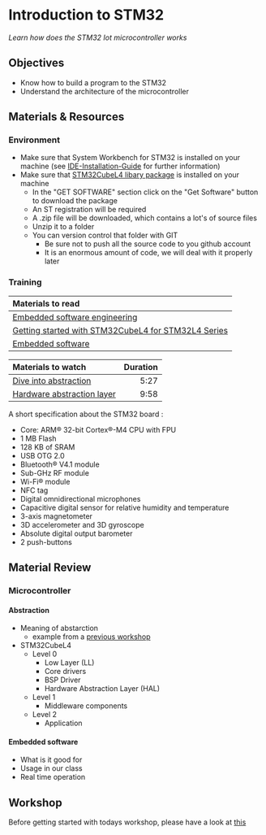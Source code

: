 # Introduction to STM32
*Learn how does the STM32 Iot microcontroller works*

## Objectives
- Know how to build a program to the STM32
- Understand the architecture of the microcontroller

## Materials & Resources
### Environment
  - Make sure that System Workbench for STM32 is installed on your machine (see [IDE-Installation-Guide](https://github.com/greenfox-academy/totoro-syllabus/blob/master/IDE-Installation-Guide.md) for further information)
  - Make sure that [STM32CubeL4 libary package](http://www.st.com/en/embedded-software/stm32cubel4.html) is installed on your machine
      - In the "GET SOFTWARE" section click on the "Get Software" button to download the package
      - An ST registration will be required
      - A .zip file will be downloaded, which contains a lot's of source files
      - Unzip it to a folder
      - You can version control that folder with GIT
          - Be sure not to push all the source code to you github account
          - It is an enormous amount of code, we will deal with it properly later

### Training

| Materials to read |
|:--------|
|[Embedded software engineering](https://www.linkedin.com/pulse/5-differences-between-embedded-maharajan)|
| [Getting started with STM32CubeL4 for STM32L4 Series](https://my.st.com/content/ccc/resource/technical/document/user_manual/74/09/3d/80/f9/39/4c/c7/DM00157440.pdf/files/DM00157440.pdf/jcr:content/translations/en.DM00157440.pdf)|
| [Embedded software](http://internetofthingsagenda.techtarget.com/definition/embedded-software)|

| Materials to watch | Duration |
|:---------|-----:|
| [Dive into abstraction](https://www.youtube.com/watch?v=X8QSymRlEEY)| 5:27 |
| [Hardware abstraction layer](https://www.youtube.com/watch?v=Va8c9g3NclA)| 9:58 |


A short specification about the STM32 board :
- Core: ARM® 32-bit Cortex®-M4 CPU with FPU
- 1 MB Flash
- 128 KB of SRAM
- USB OTG 2.0
- Bluetooth® V4.1 module
- Sub-GHz RF module
- Wi-Fi® module
- NFC tag
- Digital omnidirectional microphones
- Capacitive digital sensor for relative humidity and temperature
- 3-axis magnetometer
- 3D accelerometer and 3D gyroscope
- Absolute digital output barometer
- 2 push-buttons

## Material Review
### Microcontroller
#### Abstraction
- Meaning of abstarction
    - example from a [previous workshop](#)
- STM32CubeL4
    - Level 0
        - Low Layer (LL)
        - Core drivers
        - BSP Driver
        - Hardware Abstraction Layer (HAL)
    - Level 1
        - Middleware components
    - Level 2
        - Application

#### Embedded software
- What is it good for
- Usage in our class
- Real time operation

## Workshop
Before getting started with todays workshop, please have a look at  [this](https://github.com/greenfox-academy/teaching-materials/tree/hw-introduction-to-STM32_/workshop/hardware/Introduction-to-STM32/debugging)
